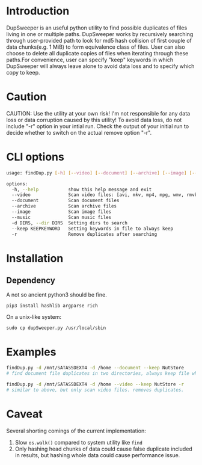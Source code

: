 # Introduction

DupSweeper is an useful python utility to find possible duplicates of files living in one or multiple paths. DupSweeper works by recursively searching through user-provided path to look for md5 hash collision of first couple of data chunks(e.g. 1 MiB) to form equivalence class of files. User can also choose to delete all duplicate copies of files when iterating through these paths.For convenience, user can specify "keep" keywords in which DupSweeper will always leave alone to avoid data loss and to specify which copy to keep.

# Caution 
CAUTION: Use the utility at your own risk! I'm not responsible for any data loss or data corruption caused by this utility!
To avoid data loss, do not include "-r" option in your intial run. Check the output of your initial run to decide whether to switch on the actual remove option "-r".

# CLI options
```bash
usage: findDup.py [-h] [--video] [--document] [--archive] [--image] [--music] -d DIRS [--keep KEEPKEYWORD] [-r]

options:
  -h, --help           show this help message and exit
  --video              Scan video files: [avi, mkv, mp4, mpg, wmv, rmvb]
  --document           Scan document files
  --archive            Scan archive files
  --image              Scan image files
  --music              Scan music files
  -d DIRS, --dir DIRS  Setting dirs to search
  --keep KEEPKEYWORD   Setting keywords in file to always keep
  -r                   Remove duplicates after searching
```

# Installation
## Dependency
A not so ancient python3 should be fine.
```
pip3 install hashlib argparse rich
```
On a unix-like system:
```
sudo cp dupSweeper.py /usr/local/sbin
```

# Examples

```bash
findDup.py -d /mnt/SATASSDEXT4 -d /home --document --keep NutStore
# find document file duplicates in two directories, always keep file whose path contains keyword "NutStore".

findDup.py -d /mnt/SATASSDEXT4 -d /home --video --keep NutStore -r
# similar to above, but only scan video files. removes duplicates.
```

# Caveat
Several shorting comings of the current implementation:
1. Slow `os.walk()` compared to system utility like `find`
2. Only hashing head chunks of data could cause false duplicate included in results, but hashing whole data could cause performance issue.
